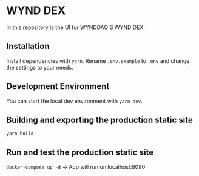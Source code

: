 # WYND DEX

In this repository is the UI for WYNDDAO'S WYND DEX.

## Installation

Install dependencies with `yarn`. 
Rename `.env.example` to `.env` and change the settings to your needs.

## Development Environment

You can start the local dev environment with `yarn dev`.

## Building and exporting the production static site

`yarn build`

## Run and test the production static site

`docker-compose up -d` 
-> App will run on localhost:8080